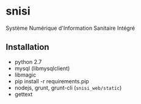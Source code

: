 snisi
=====

Système Numérique d'Information Sanitaire Intégré


## Installation ##

* python 2.7
* mysql (libmysqlclient)
* libmagic
* pip install -r requirements.pip
* nodejs, grunt, grunt-cli (`snisi_web/static`)
* gettext
